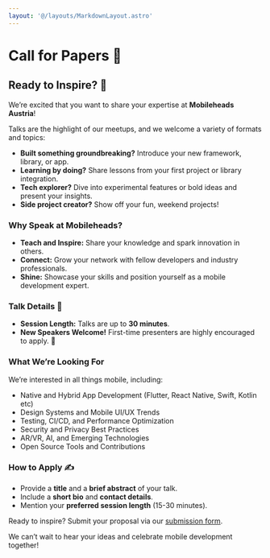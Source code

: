 ```yaml
---
layout: '@/layouts/MarkdownLayout.astro'
---
```


# Call for Papers 📣

## Ready to Inspire? 🚀

We’re excited that you want to share your expertise at **Mobileheads Austria**!

Talks are the highlight of our meetups, and we welcome a variety of formats and topics:

- **Built something groundbreaking?** Introduce your new framework, library, or app.
- **Learning by doing?** Share lessons from your first project or library integration.
- **Tech explorer?** Dive into experimental features or bold ideas and present your insights.
- **Side project creator?** Show off your fun, weekend projects!

### Why Speak at Mobileheads?

- **Teach and Inspire:** Share your knowledge and spark innovation in others.
- **Connect:** Grow your network with fellow developers and industry professionals.
- **Shine:** Showcase your skills and position yourself as a mobile development expert.

### Talk Details 🎤

- **Session Length:** Talks are up to **30 minutes**.
- **New Speakers Welcome!** First-time presenters are highly encouraged to apply. 🌟

### What We’re Looking For

We’re interested in all things mobile, including:

- Native and Hybrid App Development (Flutter, React Native, Swift, Kotlin etc)
- Design Systems and Mobile UI/UX Trends
- Testing, CI/CD, and Performance Optimization
- Security and Privacy Best Practices
- AR/VR, AI, and Emerging Technologies
- Open Source Tools and Contributions

### How to Apply ✍️

- Provide a **title** and a **brief abstract** of your talk.
- Include a **short bio** and **contact details**.
- Mention your **preferred session length** (15-30 minutes).

Ready to inspire? Submit your proposal via our [submission form](https://example.com/cfp-form).

We can’t wait to hear your ideas and celebrate mobile development together!
